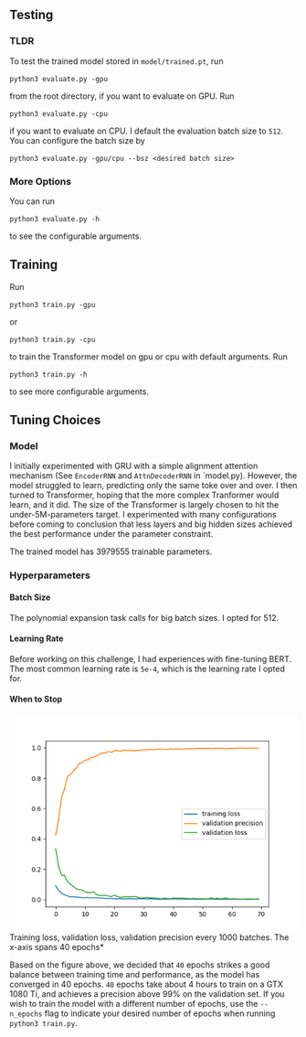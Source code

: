 ## Testing
### TLDR

To test the trained model stored in `model/trained.pt`, run

```
python3 evaluate.py -gpu
```

from the root directory, if you want to evaluate on GPU. Run

```
python3 evaluate.py -cpu
```

if you want to evaluate on CPU. I default the evaluation batch size to `512`. You can configure the batch size by

```
python3 evaluate.py -gpu/cpu --bsz <desired batch size>
```

### More Options

You can run

```
python3 evaluate.py -h
```
to see the configurable arguments.



## Training

Run
```
python3 train.py -gpu
```
or
```
python3 train.py -cpu
```
to train the Transformer model on gpu or cpu with default arguments. Run
```
python3 train.py -h
```
to see more configurable arguments.



## Tuning Choices

### Model
I initially experimented with GRU with a simple alignment attention mechanism (See `EncoderRNN` and `AttnDecoderRNN` in `model.py).
However, the model struggled to learn, predicting only the same toke over and over. I then turned to Transformer, hoping
that the more complex Tranformer would learn, and it did. The size of the Transformer is largely chosen to hit the under-5M-parameters target.
I experimented with many configurations before coming to conclusion that less layers and big hidden sizes achieved the best performance
under the parameter constraint.

The trained model has 3979555 trainable parameters.

### Hyperparameters

#### Batch Size
The polynomial expansion task calls for big batch sizes. I opted for 512.

#### Learning Rate
Before working on this challenge, I had experiences with fine-tuning BERT. The most common learning rate is `5e-4`, 
which is the learning rate I opted for.

#### When to Stop

![loss vs. epochs](./loss_prec.png)
<span class="caption">Training loss, validation loss, validation precision every 1000 batches. The x-axis spans 40 epochs*</span>

Based on the figure above, we decided that `40` epochs strikes a good balance between training time and performance, as the model has converged in 40 epochs. `40` epochs take 
about 4 hours to train on a GTX 1080 Ti, and achieves a precision above 99% on the validation set. If you wish to
train the model with a different number of epochs, use the `--n_epochs` flag to indicate your desired number of epochs when running
`python3 train.py`.


